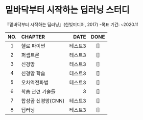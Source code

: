 # 밑바닥부터 시작하는 딥러닝 스터디
 
『밑바닥부터 시작하는 딥러닝』(한빛미디어, 2017)
-목표 기간: ~2020.11

|NO.|CHAPTER|DATE|DONE|
|:--:|:-------|---:|:--:|
|1|헬로 파이썬|테스트3|[]|
|2|퍼셉트론|테스트3|[]|
|3|신경망|테스트3|[]|
|4|신경망 학습|테스트3|[]|
|5|오차역전파법|테스트3|[]|
|6|학습 관련 기술들|3|[]|
|7|합성곱 신경망(CNN)|테스트3|[]|
|8|딥러닝|테스트3|[]|

